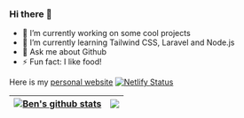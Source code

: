 ### Hi there 👋

<!--
**ben2000tan/ben2000tan** is a ✨ _special_ ✨ repository because its `README.md` (this file) appears on your GitHub profile.

Here are some ideas to get you started:

- 🔭 I’m currently working on some cool projects
- 🌱 I’m currently learning Tailwind CSS, Laravel and Node.js
- 💬 Ask me about Github
- ⚡ Fun fact: I like food!

![Anurag's GitHub stats](https://github-readme-stats.vercel.app/api?username=anuraghazra&count_private=true)

https://docs.github.com/en/account-and-profile/setting-up-and-managing-your-github-profile/customizing-your-profile/managing-your-profile-readme
-->

- 🔭 I’m currently working on some cool projects
- 🌱 I’m currently learning Tailwind CSS, Laravel and Node.js
- 💬 Ask me about Github
- ⚡ Fun fact: I like food!

Here is my [personal website](https://brave-darwin-175514.netlify.app)
[![Netlify Status](https://api.netlify.com/api/v1/badges/511f421c-b4bd-4246-8748-4235f3f406a3/deploy-status)](https://app.netlify.com/sites/brave-darwin-175514/deploys)

 
| <a href="#"><img align="center" src="https://github-readme-stats.vercel.app/api?username=ben2000tan&show_icons=true&count_private=true&include_all_commits=true&theme=buefy&hide_border=true" alt="Ben's github stats" /></a> | <a href="#"><img align="center" src="https://github-readme-stats.vercel.app/api/top-langs/?username=ben2000tan&layout=compact&theme=buefy&hide_border=true?&langs_count=8" /></a> |
| ------------- | ------------- |

